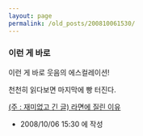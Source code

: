 ```yaml
---
layout: page
permalink: /old_posts/200810061530/
---
```


### 이런 게 바로

이런 게 바로 웃음의 에스컬레이션!

천천히 읽다보면 마지막에 빵 터진다.

<a href="http://avarice.egloos.com/916701" title="">(주 : 재미없고 긴 글) 라면에 질린 이유</a>






- 2008/10/06 15:30 에 작성